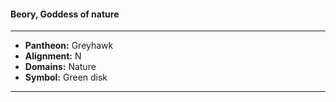 #### Beory, Goddess of nature
___

- **Pantheon:** Greyhawk
- **Alignment:** N
- **Domains:** Nature
- **Symbol:** Green disk
___
